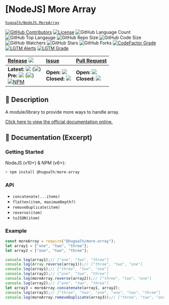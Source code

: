 # \[NodeJS\] More Array

[`hugoalh/NodeJS.MoreArray`](https://github.com/hugoalh/NodeJS.MoreArray)

[![GitHub Contributors](https://img.shields.io/github/contributors/hugoalh/NodeJS.MoreArray?logo=github&logoColor=ffffff&style=flat-square)](https://github.com/hugoalh/NodeJS.MoreArray/graphs/contributors)
[![License](https://img.shields.io/github/license/hugoalh/NodeJS.MoreArray?logo=github&logoColor=ffffff&style=flat-square)](./LICENSE.md)
![GitHub Language Count](https://img.shields.io/github/languages/count/hugoalh/NodeJS.MoreArray?logo=github&logoColor=ffffff&style=flat-square)
![GitHub Top Langauge](https://img.shields.io/github/languages/top/hugoalh/NodeJS.MoreArray?logo=github&logoColor=ffffff&style=flat-square)
![GitHub Repo Size](https://img.shields.io/github/repo-size/hugoalh/NodeJS.MoreArray?logo=github&logoColor=ffffff&style=flat-square)
![GitHub Code Size](https://img.shields.io/github/languages/code-size/hugoalh/NodeJS.MoreArray?logo=github&logoColor=ffffff&style=flat-square)
![GitHub Watchers](https://img.shields.io/github/watchers/hugoalh/NodeJS.MoreArray?logo=github&logoColor=ffffff&style=flat-square)
![GitHub Stars](https://img.shields.io/github/stars/hugoalh/NodeJS.MoreArray?logo=github&logoColor=ffffff&style=flat-square)
![GitHub Forks](https://img.shields.io/github/forks/hugoalh/NodeJS.MoreArray?logo=github&logoColor=ffffff&style=flat-square)
[![CodeFactor Grade](https://img.shields.io/codefactor/grade/github/hugoalh/NodeJS.MoreArray?logo=codefactor&logoColor=ffffff&style=flat-square)](https://www.codefactor.io/repository/github/hugoalh/nodejs.morearray)
[![LGTM Alerts](https://img.shields.io/lgtm/alerts/g/hugoalh/NodeJS.MoreArray.svg?label=%20&logo=lgtm&logoColor=ffffff&style=flat-square)](https://lgtm.com/projects/g/hugoalh/NodeJS.MoreArray/alerts)
[![LGTM Grade](https://img.shields.io/lgtm/grade/javascript/g/hugoalh/NodeJS.MoreArray.svg?logo=lgtm&logoColor=ffffff&style=flat-square)](https://lgtm.com/projects/g/hugoalh/NodeJS.MoreArray/context:javascript)

| **[Release](https://github.com/hugoalh/NodeJS.MoreArray/releases)** ![](https://img.shields.io/github/downloads/hugoalh/NodeJS.MoreArray/total?style=flat-square&color=000000&label=%20) | **[Issue](https://github.com/hugoalh/NodeJS.MoreArray/issues?q=is%3Aissue)** | **[Pull Request](https://github.com/hugoalh/NodeJS.MoreArray/pulls?q=is%3Apr)** |
|:----|:----|:----|
| **Latest:** ![](https://img.shields.io/github/release/hugoalh/NodeJS.MoreArray?sort=semver&style=flat-square&color=000000&label=%20) (![](https://img.shields.io/github/release-date/hugoalh/NodeJS.MoreArray?style=flat-square&color=000000&label=%20))<br />**Pre:** ![](https://img.shields.io/github/release/hugoalh/NodeJS.MoreArray?include_prereleases&sort=semver&style=flat-square&color=000000&label=%20) (![](https://img.shields.io/github/release-date-pre/hugoalh/NodeJS.MoreArray?style=flat-square&color=000000&label=%20))<br />[![NPM](https://img.shields.io/npm/v/@hugoalh/more-array?logo=npm&logoColor=ffffff&style=flat-square)](https://www.npmjs.com/package/@hugoalh/more-array) | **Open:** ![](https://img.shields.io/github/issues-raw/hugoalh/NodeJS.MoreArray?style=flat-square&color=000000&label=%20)<br />**Closed:** ![](https://img.shields.io/github/issues-closed-raw/hugoalh/NodeJS.MoreArray?style=flat-square&color=000000&label=%20) | **Open:** ![](https://img.shields.io/github/issues-pr-raw/hugoalh/NodeJS.MoreArray?style=flat-square&color=000000&label=%20)<br />**Closed:** ![](https://img.shields.io/github/issues-pr-closed-raw/hugoalh/NodeJS.MoreArray?style=flat-square&color=000000&label=%20) |

## 📜 Description

A module/library to provide more ways to handle array.

[Click here to view the official documentation online.](https://github.com/hugoalh/NodeJS.MoreArray/wiki)

## 📄 Documentation (Excerpt)

### Getting Started

NodeJS (v10+) & NPM (v6+):

```powershell
> npm install @hugoalh/more-array
```

### API

- `concatenate(...items)`
- `flatten(item, maximumDepth?)`
- `removeDuplicate(item)`
- `reverse(item)`
- `toJSON(item)`

### Example

```javascript
const moreArray = require("@hugoalh/more-array");
let array1 = ["one", "two", "three"];
let array2 = ["one", "two", "three"];

console.log(array1);// ["one", "two", "three"]
console.log(Array.reverse(array1));// ["three", "two", "one"]
console.log(array1);// ["three", "two", "one"]
console.log(array2);// ["one", "two", "three"]
console.log(moreArray.reverse(array2));// ["three", "two", "one"]
console.log(array2);// ["one", "two", "three"]
let array3 = moreArray.concatenate(array1, array2);
console.log(array3);// ["three", "two", "one", "one", "two", "three"]
console.log(moreArray.removeDuplicate(array3));// ["three", "two", "one"]
```
